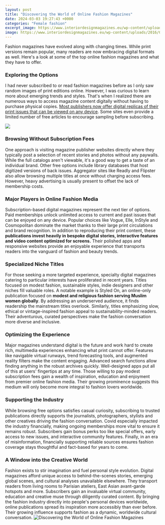 ```yaml
---
layout: post
title: "Discovering the World of Online Fashion Magazines"
date: 2024-03-03 19:27:43 +0000
categories: "Female fashion"
excerpt_image: https://www.interiordesignmagazines.eu/wp-content/uploads/2016/09/Editor’s-Choice-Top-10-Fashion-Magazines-You-Should-Know-4.jpg
image: https://www.interiordesignmagazines.eu/wp-content/uploads/2016/09/Editor’s-Choice-Top-10-Fashion-Magazines-You-Should-Know-4.jpg
---
```


Fashion magazines have evolved along with changing times. While print versions remain popular, many readers are now embracing digital formats as well. Here's a look at some of the top online fashion magazines and what they have to offer.
### Exploring the Options
I had never subscribed to or read fashion magazines before as I only saw random images of print editions online. However, I was curious to learn more about emerging trends and styles. That's when I realized there are numerous ways to access magazine content digitally without having to purchase physical copies. [Most publishers now offer digital replicas of their print issues that can be viewed on any device](https://store.fi.io.vn/womens-cow-mom-cute-womens-70s-80s-retro-style-sunset-moo-moo-lover-v-neck-t-shirt/men&). Some sites even provide a limited number of free articles to encourage sampling before subscribing.

![](https://cdn2.stylecraze.com/wp-content/uploads/2019/02/2.-Elle.jpg)
### Browsing Without Subscription Fees 
One approach is visiting magazine publisher websites directly where they typically post a selection of recent stories and photos without any paywalls. While the full catalogs aren't viewable, it's a good way to get a taste of an individual brand. Other free options include library databases that host digitized versions of back issues. Aggregator sites like Readly and Flipster also allow browsing multiple titles at once without charging access fees. However, heavy advertising is usually present to offset the lack of membership costs.
### Major Players in Online Fashion Media
Subscription-based digital magazines represent the next tier of options. Paid memberships unlock unlimited access to current and past issues that can be enjoyed on any device. Popular choices like Vogue, Elle, InStyle and Cosmopolitan dominate the market thanks to their large print circulations and brand recognition. In addition to reproducing their print content, these **publications invest heavily in bespoke digital stories, interactive features and video content optimized for screens.** Their polished apps and responsive websites provide an enjoyable experience that transports readers into the vanguard of fashion and beauty trends.  
### Specialized Niche Titles  
For those seeking a more targeted experience, specialty digital magazines catering to particular interests have proliferated in recent years. Titles focused on modest fashion, sustainable styles, indie designers and other niches fill valuable roles. A notable example is Styled On, an online-only publication focused on **modest and religious fashion serving Muslim women globally**. By addressing an underserved audience, it finds readership the mainstream titles overlook. Similarly, titles emphasizing slow, ethical or vintage-inspired fashion appeal to sustainability-minded readers. Their adventurous, curated perspectives make the fashion conversation more diverse and inclusive.
### Optimizing the Experience  
Major magazines understand digital is the future and work hard to create rich, multimedia experiences enhancing what print cannot offer. Features like navigable virtual runways, trend forecasting tools, and augmented reality filters make the content engaging. Advanced search functions allow finding anything in the robust archives quickly. Well-designed apps put all of this at users' fingertips at any time. Those willing to pay modest subscription fees gain a wealth of inspiration, education and enjoyment from premier online fashion media. Their growing prominence suggests this medium will only become more integral to fashion lovers worldwide.
### Supporting the Industry   
While browsing free options satisfies casual curiosity, subscribing to trusted publications directly supports the journalists, photographers, stylists and other creatives driving the fashion conversation. Covid especially impacted the industry financially, making ongoing memberships more vital to ensure it remains robust. Subscribers gain bonus perks too like special offers, early access to new issues, and interactive community features. Finally, in an era of misinformation, financially supporting reliable sources ensures fashion coverage stays thoughtful and fact-based for years to come.
### A Window into the Creative World
Fashion exists to stir imagination and fuel personal style evolution. Digital magazines afford unique access to behind-the-scenes stories, emerging global scenes, and cultural analyses unavailable elsewhere. They transport readers from living rooms to Parisian ateliers, East Asian avant-garde hotspots and more. Subscribers gain an invaluable virtual community, education and creative muse through diligently curated content. By bringing the fashion industry directly into people's personal devices worldwide, online publications spread its inspiration more accessibly than ever before. Their growing influence supports fashion as a dynamic, worldwide cultural conversation.
![Discovering the World of Online Fashion Magazines](https://www.interiordesignmagazines.eu/wp-content/uploads/2016/09/Editor’s-Choice-Top-10-Fashion-Magazines-You-Should-Know-4.jpg)